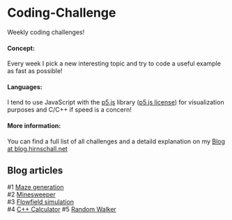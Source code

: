 # Coding-Challenge
Weekly coding challenges!         

#### Concept:
Every week I pick a new interesting topic and try to code a useful example as fast as possible!

#### Languages:
I tend to use JavaScript with the [p5.js](https://p5js.org/) library ([p5.js license](https://github.com/processing/p5.js/blob/main/license.txt)) for visualization purposes and C/C++ if speed is a concern!

#### More information:
You can find a full list of all challenges and a detaild explanation on my [Blog  at blog.hirnschall.net](https://blog.hirnschall.net)

## Blog articles      
#1 [Maze generation](https://blog.hirnschall.net/maze-generation-js)       
#2 [Minesweeper](https://blog.hirnschall.net)      
#3 [Flowfield simulation](https://blog.hirnschall.net/flow-simulation-js/)        
#4 [C++ Calculator](https://blog.hirnschall.net/programming-an-advanced-cpp-calculator/)
#5 [Random Walker](https://blog.hirnschall.net/random-walker-js/)
